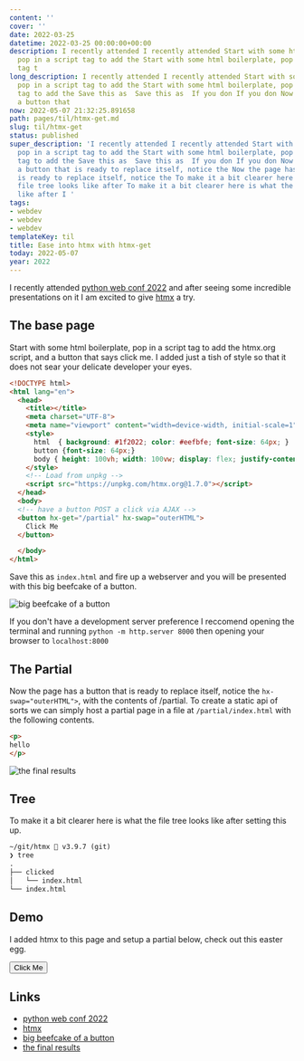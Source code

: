 ```yaml
---
content: ''
cover: ''
date: 2022-03-25
datetime: 2022-03-25 00:00:00+00:00
description: I recently attended I recently attended Start with some html boilerplate,
  pop in a script tag to add the Start with some html boilerplate, pop in a script
  tag t
long_description: I recently attended I recently attended Start with some html boilerplate,
  pop in a script tag to add the Start with some html boilerplate, pop in a script
  tag to add the Save this as  Save this as  If you don If you don Now the page has
  a button that
now: 2022-05-07 21:32:25.891658
path: pages/til/htmx-get.md
slug: til/htmx-get
status: published
super_description: 'I recently attended I recently attended Start with some html boilerplate,
  pop in a script tag to add the Start with some html boilerplate, pop in a script
  tag to add the Save this as  Save this as  If you don If you don Now the page has
  a button that is ready to replace itself, notice the Now the page has a button that
  is ready to replace itself, notice the To make it a bit clearer here is what the
  file tree looks like after To make it a bit clearer here is what the file tree looks
  like after I '
tags:
- webdev
- webdev
- webdev
templateKey: til
title: Ease into htmx with htmx-get
today: 2022-05-07
year: 2022
---
```


I recently attended
[python web conf 2022](https://2022.pythonwebconf.com/)
and after seeing some incredible presentations on it I am excited to
give [htmx](https://htmx.org/) a try.

## The base page

Start with some html boilerplate, pop in a script tag to add the
htmx.org script, and a button that says click me.  I added just a tish
of style so that it does not sear your delicate developer your eyes.

```html
<!DOCTYPE html>
<html lang="en">
  <head>
    <title></title>
    <meta charset="UTF-8">
    <meta name="viewport" content="width=device-width, initial-scale=1">
    <style>
      html  { background: #1f2022; color: #eefbfe; font-size: 64px; }
      button {font-size: 64px;}
      body { height: 100vh; width: 100vw; display: flex; justify-content: center; align-items:center; }
    </style>
    <!-- Load from unpkg -->
    <script src="https://unpkg.com/htmx.org@1.7.0"></script>
  </head>
  <body>
  <!-- have a button POST a click via AJAX -->
  <button hx-get="/partial" hx-swap="outerHTML">
    Click Me
  </button>

  </body>
</html>
```

Save this as `index.html` and fire up a webserver and you will be
presented with this big beefcake of a button.

![big beefcake of a button](https://images.waylonwalker.com/htmx-get-til-click-me.png)

If you don't have a development server preference I reccomend opening
the terminal and running `python -m http.server 8000` then opening your
browser to `localhost:8000`

## The Partial

Now the page has a button that is ready to replace itself, notice the
`hx-swap="outerHTML">`, with the contents of /partial. To create a
static api of sorts we can simply host a partial page in a file at
`/partial/index.html` with the following contents.

```html
<p>
hello
</p>
```

![the final results](https://images.waylonwalker.com/htmx-get-til-hello.png)

<script src="https://unpkg.com/htmx.org@1.7.0"></script>

## Tree

To make it a bit clearer here is what the file tree looks like after
setting this up.

```txt
~/git/htmx  v3.9.7 (git)
❯ tree
.
├── clicked
│   └── index.html
└── index.html
```

## Demo

I added htmx to this page and setup a partial below, check out this
easter egg.

<button hx-get="./partial" hx-swap="outerHTML">
    Click Me
</button>


## Links

* [python web conf 2022](https://2022.pythonwebconf.com/)
* [htmx](https://htmx.org/)
* [big beefcake of a button](https://images.waylonwalker.com/htmx-get-til-click-me.png)
* [the final results](https://images.waylonwalker.com/htmx-get-til-hello.png)